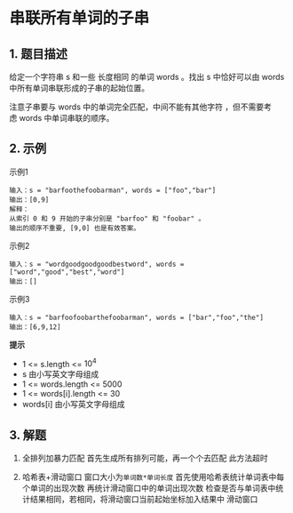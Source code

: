 # 串联所有单词的子串

## 1. 题目描述
给定一个字符串 s 和一些 长度相同 的单词 words 。找出 s 中恰好可以由 words 中所有单词串联形成的子串的起始位置。

注意子串要与 words 中的单词完全匹配，中间不能有其他字符 ，但不需要考虑 words 中单词串联的顺序。

## 2. 示例
示例1
```
输入：s = "barfoothefoobarman", words = ["foo","bar"]
输出：[0,9]
解释：
从索引 0 和 9 开始的子串分别是 "barfoo" 和 "foobar" 。
输出的顺序不重要, [9,0] 也是有效答案。
```

示例2
```
输入：s = "wordgoodgoodgoodbestword", words = ["word","good","best","word"]
输出：[]
```

示例3
```
输入：s = "barfoofoobarthefoobarman", words = ["bar","foo","the"]
输出：[6,9,12]
```

**提示**  
- 1 <= s.length <= $10^4$
- s 由小写英文字母组成
- 1 <= words.length <= 5000
- 1 <= words[i].length <= 30
- words[i] 由小写英文字母组成

## 3. 解题
1. 全排列加暴力匹配
    首先生成所有排列可能，再一个个去匹配
    此方法超时

2. 哈希表+滑动窗口
   窗口大小为`单词数*单词长度`
   首先使用哈希表统计单词表中每个单词的出现次数
   再统计滑动窗口中的单词出现次数
   检查是否与单词表中统计结果相同，若相同，将滑动窗口当前起始坐标加入结果中
   滑动窗口